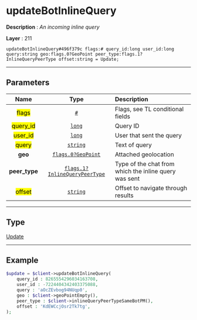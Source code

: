 # updateBotInlineQuery

**Description** : *An incoming inline query*

**Layer** : 211

```tl
updateBotInlineQuery#496f379c flags:# query_id:long user_id:long query:string geo:flags.0?GeoPoint peer_type:flags.1?InlineQueryPeerType offset:string = Update;
```

---

## Parameters

| Name | Type | Description |
| :---: | :---: | :--- |
| <mark>flags</mark> | [`#`](type/#) | Flags, see TL conditional fields |
| <mark>query_id</mark> | [`long`](type/long) | Query ID |
| <mark>user_id</mark> | [`long`](type/long) | User that sent the query |
| <mark>query</mark> | [`string`](type/string) | Text of query |
| **geo** | [`flags.0?GeoPoint`](type/GeoPoint) | Attached geolocation |
| **peer_type** | [`flags.1?InlineQueryPeerType`](type/InlineQueryPeerType) | Type of the chat from which the inline query was sent |
| <mark>offset</mark> | [`string`](type/string) | Offset to navigate through results |

---

## Type

[Update](type/Update)

---

## Example

```php
$update = $client->updateBotInlineQuery(
	query_id : 8265554296034163708,
	user_id : -7224404342403375088,
	query : 'aOcZEvbog94NUqp0',
	geo : $client->geoPointEmpty(),
	peer_type : $client->inlineQueryPeerTypeSameBotPM(),
	offset : 'KdEWCcjOsr2Tk7tg',
);
```